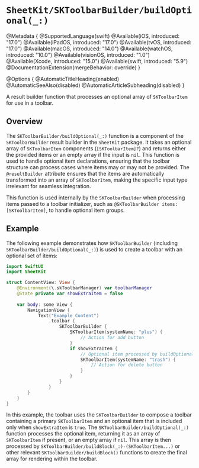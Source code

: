 # ``SheetKit/SKToolbarBuilder/buildOptional(_:)``

@Metadata {
    @SupportedLanguage(swift)
    @Available(iOS, introduced: "17.0")
    @Available(iPadOS, introduced: "17.0")
    @Available(tvOS, introduced: "17.0")
    @Available(macOS, introduced: "14.0")
    @Available(watchOS, introduced: "10.0")
    @Available(visionOS, introduced: "1.0")
    @Available(Xcode, introduced: "15.0")
    @Available(swift, introduced: "5.9")
    @DocumentationExtension(mergeBehavior: override)
}

@Options {
    @AutomaticTitleHeading(enabled)
    @AutomaticSeeAlso(disabled)
    @AutomaticArticleSubheading(disabled)
}

A result builder function that processes an optional array of ``SKToolbarItem`` for use in a toolbar.

## Overview

The ``SKToolbarBuilder/buildOptional(_:)`` function is a component of the ``SKToolbarBuilder`` result builder in the `SheetKit` package. It takes an optional array of ``SKToolbarItem`` components (`[SKToolbarItem]?`) and returns either the provided items or an empty array if the input is `nil`. This function is used to handle optional item declarations, ensuring that the toolbar structure can process cases where items may or may not be provided. The `@resultBuilder` attribute ensures that the items are automatically transformed into an array of ``SKToolbarItem``, making the specific input type irrelevant for seamless integration.

This function is used internally by the ``SKToolbarBuilder`` when processing items passed to a toolbar initializer, such as `@SKToolbarBuilder items: [SKToolbarItem]`, to handle optional item groups.

## Example

The following example demonstrates how ``SKToolbarBuilder`` (including ``SKToolbarBuilder/buildOptional(_:)``) is used to create a toolbar with an optional set of items:

```swift
import SwiftUI
import SheetKit

struct ContentView: View {
    @Environment(\.skToolbarManager) var toolbarManager
    @State private var showExtraItem = false
    
    var body: some View {
        NavigationView {
            Text("Example Content")
                .toolbar {
                    SKToolbarBuilder {
                        SKToolbarItem(systemName: "plus") {
                            // Action for add button
                        }
                        if showExtraItem {
                            // Optional item processed by buildOptional(_:)
                            SKToolbarItem(systemName: "trash") {
                                // Action for delete button
                            }
                        }
                    }
                }
        }
    }
}
```

In this example, the toolbar uses the ``SKToolbarBuilder`` to compose a toolbar containing a primary ``SKToolbarItem`` and an optional item that is included only when `showExtraItem` is `true`. The ``SKToolbarBuilder/buildOptional(_:)`` function processes the optional item, returning it as an array of ``SKToolbarItem`` if present, or an empty array if `nil`. This array is then processed by ``SKToolbarBuilder/buildBlock(_:)-(SKToolbarItem...)`` or other relevant ``SKToolbarBuilder/buildBlock()`` functions to create the final array for rendering within the toolbar.
